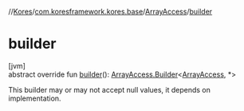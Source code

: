 //[Kores](../../../index.md)/[com.koresframework.kores.base](../index.md)/[ArrayAccess](index.md)/[builder](builder.md)

# builder

[jvm]\
abstract override fun [builder](builder.md)(): [ArrayAccess.Builder](-builder/index.md)<[ArrayAccess](index.md), *>

This builder may or may not accept null values, it depends on implementation.
